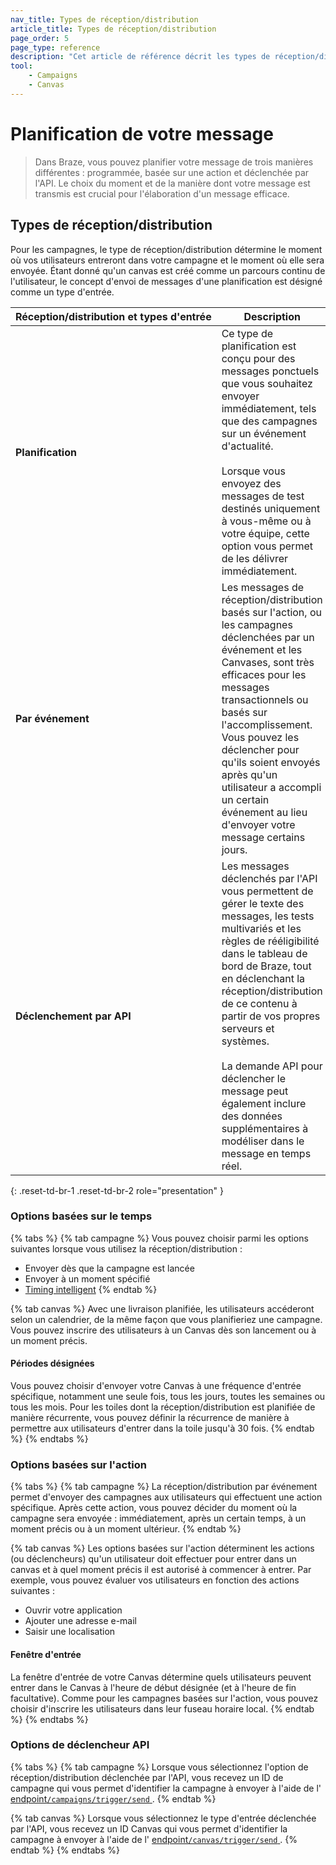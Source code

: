 ```yaml
---
nav_title: Types de réception/distribution
article_title: Types de réception/distribution
page_order: 5
page_type: reference
description: "Cet article de référence décrit les types de réception/distribution des campagnes, les types d'entrée des Canevas et les fonctionnalités basées sur le temps lors de la configuration d'une campagne ou d'un Canvas."
tool:
    - Campaigns
    - Canvas
---
```


# Planification de votre message

> Dans Braze, vous pouvez planifier votre message de trois manières différentes : programmée, basée sur une action et déclenchée par l'API. Le choix du moment et de la manière dont votre message est transmis est crucial pour l'élaboration d'un message efficace. 

## Types de réception/distribution

Pour les campagnes, le type de réception/distribution détermine le moment où vos utilisateurs entreront dans votre campagne et le moment où elle sera envoyée. Étant donné qu'un canvas est créé comme un parcours continu de l'utilisateur, le concept d'envoi de messages d'une planification est désigné comme un type d'entrée.

| Réception/distribution<nobr> et types d'entrée | Description                                                                                                                                                                                                                                                                                                                                      |
|---------------------|--------------------------------------------------------------------------------------------------------------------------------------------------------------------------------------------------------------------------------------------------------------------------------------------------------------------------------------------------|
| **Planification**       | Ce type de planification est conçu pour des messages ponctuels que vous souhaitez envoyer immédiatement, tels que des campagnes sur un événement d'actualité. <br><br>Lorsque vous envoyez des messages de test destinés uniquement à vous-même ou à votre équipe, cette option vous permet de les délivrer immédiatement.                                                                                   |
| **Par événement**    | Les messages de réception/distribution basés sur l'action, ou les campagnes déclenchées par un événement et les Canvases, sont très efficaces pour les messages transactionnels ou basés sur l'accomplissement. Vous pouvez les déclencher pour qu'ils soient envoyés après qu'un utilisateur a accompli un certain événement au lieu d'envoyer votre message certains jours.                                                                                           |
| **Déclenchement par API**   | Les messages déclenchés par l'API vous permettent de gérer le texte des messages, les tests multivariés et les règles de rééligibilité dans le tableau de bord de Braze, tout en déclenchant la réception/distribution de ce contenu à partir de vos propres serveurs et systèmes. <br><br>La demande API pour déclencher le message peut également inclure des données supplémentaires à modéliser dans le message en temps réel. |
{: .reset-td-br-1 .reset-td-br-2 role="presentation" }

### Options basées sur le temps

{% tabs %}
{% tab campagne %}
Vous pouvez choisir parmi les options suivantes lorsque vous utilisez la réception/distribution :

- Envoyer dès que la campagne est lancée
- Envoyer à un moment spécifié
- [Timing intelligent]({{site.baseurl}}/user_guide/brazeai/intelligence/intelligent_timing/)
{% endtab %}

{% tab canvas %}
Avec une livraison planifiée, les utilisateurs accéderont selon un calendrier, de la même façon que vous planifieriez une campagne. Vous pouvez inscrire des utilisateurs à un Canvas dès son lancement ou à un moment précis.

#### Périodes désignées

Vous pouvez choisir d'envoyer votre Canvas à une fréquence d'entrée spécifique, notamment une seule fois, tous les jours, toutes les semaines ou tous les mois. Pour les toiles dont la réception/distribution est planifiée de manière récurrente, vous pouvez définir la récurrence de manière à permettre aux utilisateurs d'entrer dans la toile jusqu'à 30 fois.
{% endtab %}
{% endtabs %}

### Options basées sur l'action

{% tabs %}
{% tab campagne %}
La réception/distribution par événement permet d'envoyer des campagnes aux utilisateurs qui effectuent une action spécifique. Après cette action, vous pouvez décider du moment où la campagne sera envoyée : immédiatement, après un certain temps, à un moment précis ou à un moment ultérieur.
{% endtab %}

{% tab canvas %}
Les options basées sur l'action déterminent les actions (ou déclencheurs) qu'un utilisateur doit effectuer pour entrer dans un canvas et à quel moment précis il est autorisé à commencer à entrer. Par exemple, vous pouvez évaluer vos utilisateurs en fonction des actions suivantes :

- Ouvrir votre application
- Ajouter une adresse e-mail
- Saisir une localisation

#### Fenêtre d'entrée

La fenêtre d'entrée de votre Canvas détermine quels utilisateurs peuvent entrer dans le Canvas à l'heure de début désignée (et à l'heure de fin facultative). Comme pour les campagnes basées sur l'action, vous pouvez choisir d'inscrire les utilisateurs dans leur fuseau horaire local.
{% endtab %}
{% endtabs %}

### Options de déclencheur API

{% tabs %}
{% tab campagne %}
Lorsque vous sélectionnez l'option de réception/distribution déclenchée par l'API, vous recevez un ID de campagne qui vous permet d'identifier la campagne à envoyer à l'aide de l' [endpoint`/campaigns/trigger/send` ]({{site.baseurl}}/api/endpoints/messaging/send_messages/post_send_triggered_campaigns/#prerequisites).
{% endtab %}

{% tab canvas %}
Lorsque vous sélectionnez le type d'entrée déclenchée par l'API, vous recevez un ID Canvas qui vous permet d'identifier la campagne à envoyer à l'aide de l' [endpoint`/canvas/trigger/send` ]({{site.baseurl}}/api/endpoints/messaging/send_messages/post_send_triggered_canvases).
{% endtab %}
{% endtabs %}

